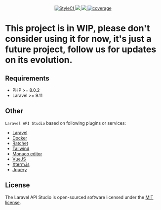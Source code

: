 <p align="center">
     <a href="https://styleci.io/repos/498436872">
        <img src="https://styleci.io/repos/498436872/shield" alt="StyleCI">
    </a>
    <a href="https://circleci.com/gh/igorhaf/laravel-api-studio/tree/main">
        <img src="https://circleci.com/gh/igorhaf/laravel-api-studio/tree/main.svg?style=shield">
    </a>
    <a href="https://github.com/igorhaf/laravel-api-studio/pulse" alt="Activity">
        <img src="https://img.shields.io/github/commit-activity/m/badges/shields" />
    </a>
    <a href="https://coveralls.io/github/badges/shields">
        <img src="https://img.shields.io/coveralls/github/badges/shields" alt="coverage">
    </a>
</div>

# This project is in WIP, please don't consider using it for now, it's just a future project, follow us for updates on its evolution.

Requirements
------------
- PHP >= 8.0.2
- Laravel >= 9.11

Other
------------
`Laravel API Studio` based on following plugins or services:

+ [Laravel](https://laravel.com/)
+ [Docker](https://www.docker.com/)
+ [Ratchet](http://socketo.me/)
+ [Tailwind](https://tailwindcss.com)
+ [Monaco editor](https://microsoft.github.io/monaco-editor/)
+ [VueJS](https://vuejs.org/)
+ [Xterm.js](https://xtermjs.org/)
+ [Jquery](https://jquery.com/)

## License

The Laravel API Studio is open-sourced software licensed under the [MIT license](https://opensource.org/licenses/MIT).

